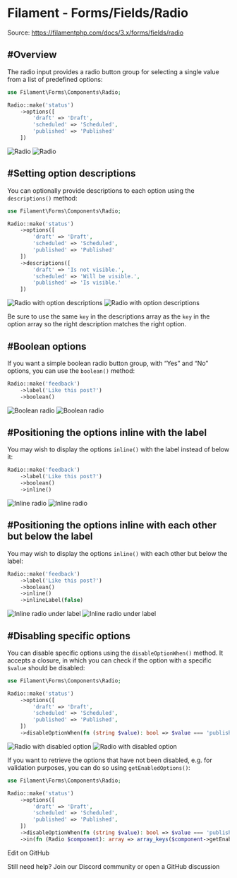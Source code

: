 # Filament - Forms/Fields/Radio

Source: https://filamentphp.com/docs/3.x/forms/fields/radio

#Overview
---------

The radio input provides a radio button group for selecting a single value from a list of predefined options:

```php
use Filament\Forms\Components\Radio;

Radio::make('status')
    ->options([
        'draft' => 'Draft',
        'scheduled' => 'Scheduled',
        'published' => 'Published'
    ])

```
![Radio](/docs/3.x/images/light/forms/fields/radio/simple.jpg) ![Radio](/docs/3.x/images/dark/forms/fields/radio/simple.jpg)

#Setting option descriptions
----------------------------

You can optionally provide descriptions to each option using the `descriptions()` method:

```php
use Filament\Forms\Components\Radio;

Radio::make('status')
    ->options([
        'draft' => 'Draft',
        'scheduled' => 'Scheduled',
        'published' => 'Published'
    ])
    ->descriptions([
        'draft' => 'Is not visible.',
        'scheduled' => 'Will be visible.',
        'published' => 'Is visible.'
    ])

```
![Radio with option descriptions](/docs/3.x/images/light/forms/fields/radio/option-descriptions.jpg) ![Radio with option descriptions](/docs/3.x/images/dark/forms/fields/radio/option-descriptions.jpg)

Be sure to use the same `key` in the descriptions array as the `key` in the option array so the right description matches the right option.

#Boolean options
----------------

If you want a simple boolean radio button group, with “Yes” and “No” options, you can use the `boolean()` method:

```php
Radio::make('feedback')
    ->label('Like this post?')
    ->boolean()

```
![Boolean radio](/docs/3.x/images/light/forms/fields/radio/boolean.jpg) ![Boolean radio](/docs/3.x/images/dark/forms/fields/radio/boolean.jpg)

#Positioning the options inline with the label
----------------------------------------------

You may wish to display the options `inline()` with the label instead of below it:

```php
Radio::make('feedback')
    ->label('Like this post?')
    ->boolean()
    ->inline()

```
![Inline radio](/docs/3.x/images/light/forms/fields/radio/inline.jpg) ![Inline radio](/docs/3.x/images/dark/forms/fields/radio/inline.jpg)

#Positioning the options inline with each other but below the label
-------------------------------------------------------------------

You may wish to display the options `inline()` with each other but below the label:

```php
Radio::make('feedback')
    ->label('Like this post?')
    ->boolean()
    ->inline()
    ->inlineLabel(false)

```
![Inline radio under label](/docs/3.x/images/light/forms/fields/radio/inline-under-label.jpg) ![Inline radio under label](/docs/3.x/images/dark/forms/fields/radio/inline-under-label.jpg)

#Disabling specific options
---------------------------

You can disable specific options using the `disableOptionWhen()` method. It accepts a closure, in which you can check if the option with a specific `$value` should be disabled:

```php
use Filament\Forms\Components\Radio;

Radio::make('status')
    ->options([
        'draft' => 'Draft',
        'scheduled' => 'Scheduled',
        'published' => 'Published',
    ])
    ->disableOptionWhen(fn (string $value): bool => $value === 'published')

```
![Radio with disabled option](/docs/3.x/images/light/forms/fields/radio/disabled-option.jpg) ![Radio with disabled option](/docs/3.x/images/dark/forms/fields/radio/disabled-option.jpg)

If you want to retrieve the options that have not been disabled, e.g. for validation purposes, you can do so using `getEnabledOptions()`:

```php
use Filament\Forms\Components\Radio;

Radio::make('status')
    ->options([
        'draft' => 'Draft',
        'scheduled' => 'Scheduled',
        'published' => 'Published',
    ])
    ->disableOptionWhen(fn (string $value): bool => $value === 'published')
    ->in(fn (Radio $component): array => array_keys($component->getEnabledOptions()))

```
Edit on GitHub

Still need help? Join our Discord community or open a GitHub discussion